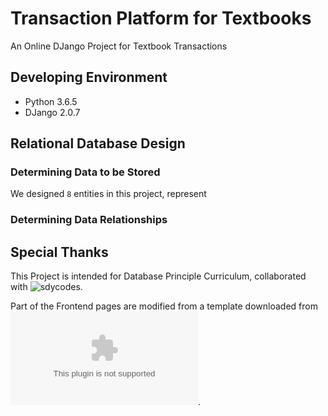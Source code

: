 # Transaction Platform for Textbooks
An Online DJango Project for Textbook Transactions

## Developing Environment
* Python 3.6.5
* DJango 2.0.7

## Relational Database Design
### Determining Data to be Stored
We designed `8` entities in this project, represent
### Determining Data Relationships

## Special Thanks
This Project is intended for Database Principle Curriculum, collaborated with ![sdycodes](https://github.com/sdycodes/DatabasePro).

Part of the Frontend pages are modified from a template downloaded from ![Template Website](www.cssmoban.com).
